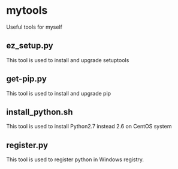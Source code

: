 # mytools
Useful tools for myself

## ez_setup.py
This tool is used to install and upgrade setuptools

## get-pip.py
This tool is used to install and upgrade pip

## install_python.sh
This tool is used to install Python2.7 instead 2.6 on CentOS system

## register.py
This tool is used to register python in Windows registry.
